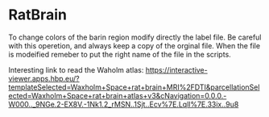 # RatBrain


To change colors of the barin region modify directly the label file. Be careful with this operetion, and always keep a copy of the orginal file. When the file is modeified remeber to put the right name of the file in the scripts.



Interesting link to read the Waholm atlas: https://interactive-viewer.apps.hbp.eu/?templateSelected=Waxholm+Space+rat+brain+MRI%2FDTI&parcellationSelected=Waxholm+Space+rat+brain+atlas+v3&cNavigation=0.0.0.-W000.._9NGe.2-EX8V.-1Nk1.2_rMSN..1Sjt..Ecv%7E.Lqll%7E.33ix..9u8
